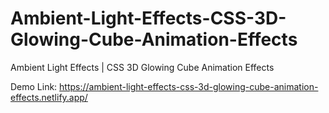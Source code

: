 # Ambient-Light-Effects-CSS-3D-Glowing-Cube-Animation-Effects
Ambient Light Effects | CSS 3D Glowing Cube Animation Effects



Demo Link: https://ambient-light-effects-css-3d-glowing-cube-animation-effects.netlify.app/
